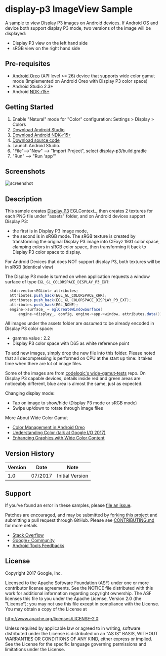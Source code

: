 display-p3 ImageView Sample
==========================
A sample to view Display P3 images on Android devices. If Android OS and device both support display P3 mode, two versions of the image will be displayed:
- Display P3 view on the left hand side
- sRGB view on the right hand side

Pre-requisites
--------------
- [Android Oreo](https://developer.android.com/about/versions/oreo/index.html) (API level >= 26) device that supports wide color gamut mode
  (Implemented on Android Oreo with Display P3 color space)
- Android Studio 2.3+
- Android [NDK-r15+](https://developer.android.com/ndk/downloads/index.html)

Getting Started
---------------
1. Enable "Natural" mode for "Color" configuration: Settings > Display > Colors 
1. [Download Android Studio](https://developer.android.com/studio/index.html)
1. [Download Android NDK-r15+](https://developer.android.com/ndk/downloads/index.html)
1. [Download source code](http://www.github.com/googlesamples/android-ndk)
1. Launch Android Studio.
1. "File"-->"New" --> "Import Project", select display-p3/build.gradle
1. "Run" --> "Run 'app'"

Screenshots
-----------
![screenshot](screenshot.png)

Description
-----------
This sample creates [Display P3](https://developer.android.com/about/versions/oreo/android-8.0.html#cm)
EGLContext_, then creates 2 textures for each PNG file under "assets" folder, and on Android devices support Display P3:
- the first is in Display P3 image mode,
- the second is in sRGB mode. The sRGB texture is created by transforming the 
original Display P3 image into CIExyz 1931 color space, clamping colors in
sRGB color space, then transforming it back to Display P3 color space to display.

For Android Devices that does NOT support display P3, both textures will be in sRGB (identical view)
 

The Display P3 mode is turned on when application requests a window surface of type
`EGL_GL_COLORSPACE_DISPLAY_P3_EXT`:
```java
  std::vector<EGLint> attributes;
  attributes.push_back(EGL_GL_COLORSPACE_KHR);
  attributes.push_back(EGL_GL_COLORSPACE_DISPLAY_P3_EXT);
  attributes.push_back(EGL_NONE);
  engine->surface_ = eglCreateWindowSurface(
      engine->display_, config, engine->app->window, attributes.data());

```
All images under the assets folder are *assumed* to be already encoded in Display P3 color
space:
- gamma value : 2.2
- Display P3 color space with D65 as white reference point

To add new images, simply drop the new file into this folder. Please noted that all decompressing
is performed on CPU at the start up time: it takes time when there are lot of image files.

Some of the images are from [codelogic's wide-gamut-tests](https://github.com/codelogic/wide-gamut-tests)
repo. On Display P3 capable devices, details inside red and green areas are noticeably different, blue area is
almost the same, just as expected.


Changing display mode:
- Tap on image to show/hide (Display P3 mode or sRGB mode)
- Swipe up/down to rotate through image files

More About Wide Color Gamut
- [Color Management in Android Oreo](https://developer.android.com/about/versions/oreo/android-8.0.html#cm)
- [Understanding Color (talk at Google I/O 2017)](https://www.youtube.com/watch?v=r8NeG0wmFXM)
- [Enhancing Graphics with Wide Color Content](https://developer.android.com/training/wide-color-gamut/index.html)

Version History
---------------
| Version   |  Date    |    Note                          |
| --------- | -------- | ---------------------------------|
|    1.0    | 07/2017  |    Initial Version               |

Support
-------
If you've found an error in these samples, please [file an issue](https://github.com/googlesamples/android-ndk/issues/new).

Patches are encouraged, and may be submitted by [forking this project](https://github.com/googlesamples/android-ndk/fork) and
submitting a pull request through GitHub. Please see [CONTRIBUTING.md](../CONTRIBUTING.md) for more details.

- [Stack Overflow](http://stackoverflow.com/questions/tagged/android-ndk)
- [Google+ Community](https://plus.google.com/communities/105153134372062985968)
- [Android Tools Feedbacks](http://tools.android.com/feedback)

License
-------
Copyright 2017 Google, Inc.

Licensed to the Apache Software Foundation (ASF) under one or more contributor
license agreements.  See the NOTICE file distributed with this work for
additional information regarding copyright ownership.  The ASF licenses this
file to you under the Apache License, Version 2.0 (the "License"); you may not
use this file except in compliance with the License.  You may obtain a copy of
the License at

http://www.apache.org/licenses/LICENSE-2.0

Unless required by applicable law or agreed to in writing, software
distributed under the License is distributed on an "AS IS" BASIS, WITHOUT
WARRANTIES OR CONDITIONS OF ANY KIND, either express or implied.  See the
License for the specific language governing permissions and limitations under
the License.

